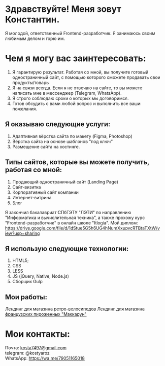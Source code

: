 # Здравствуйте! Меня зовут Константин.
Я молодой, ответственный Frontend-разработчик. Я занимаюсь своим любимым делом и горю им.
# Чем я могу вас заинтересовать:
1) Я гарантирую результат. Работая со мной, вы получите готовый одностраничный сайт, с помощью которого сможете продавать свои продукты/товары
2) Я на связи всегда. Если я не отвечаю на сайте, то вы можете написать мне в мессенджер (Telegram, WhatsApp).
3) Я строго соблюдаю сроки о которых мы договоримся.
4) Готов обсудить с вами любой вопрос и выполнить все ваши пожелания.

## Я оказываю следующие услуги:
1) Адаптивная вёрстка сайта по макету (Figma, Photoshop)
2) Вёрстка сайта на основе шаблонов "под ключ"
3) Размещение сайта на хостинге.

## Типы сайтов, которые вы можете получить, работая со мной:
1) Продающий одностраничный сайт (Landing Page)
2) Сайт-визитка
3) Корпоративный сайт компании
4) Интернет-витрина
5) Блог

Я закончил бакалавриат СПбГЭТУ "ЛЭТИ" по направлению "Информатика и вычислительная техника", а также прохожу курс "Frontend-разработчик" в онлайн школе "Itlogia". 
Мой диплом: https://drive.google.com/file/d/1dStue5G5h6UG4hNumXxupvcRTBtaTXtW/view?usp=sharing

## Я использую следующие технологии:
1) HTML5;
2) CSS
3) LESS
4) JS (jQuery, Native, Node.js)
5) Сборщик Gulp

## Мои работы:
[Лендинг для магазина ретро-велосипедов](https://konstantinrozdestvenskii.github.io/bice/)
[Лендинг для магазина французских пироженных "Маккарун"](https://konstantinrozdestvenskii.github.io/Maccaroons/)

# Мои контакты:
Почта: kosta7497@gmail.com  
telegram: @kostyaroz  
WhatsApp: https://wa.me/79051165018  
